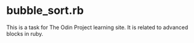 # bubble_sort.rb
This is a task for The Odin Project learning site. It is related to advanced blocks in ruby.
